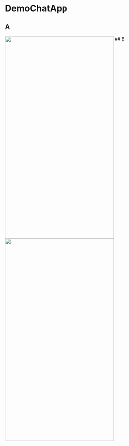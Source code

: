 # DemoChatApp
## A
<img src="https://user-images.githubusercontent.com/54258059/103166905-3ac1ca00-4859-11eb-9aae-0e895739a4cc.png" align="left" height="650" width="350" >
## B
<img src="https://user-images.githubusercontent.com/54258059/103166950-97bd8000-4859-11eb-82a5-9a44a0bd4358.png" align="left" height="650" width="350" >




